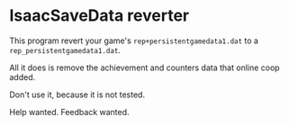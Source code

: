 # IsaacSaveData reverter

This program revert your game's `rep+persistentgamedata1.dat` to a `rep_persistentgamedata1.dat`.

All it does is remove the achievement and counters data that online coop added. 

Don't use it, because it is not tested.

Help wanted.
Feedback wanted.